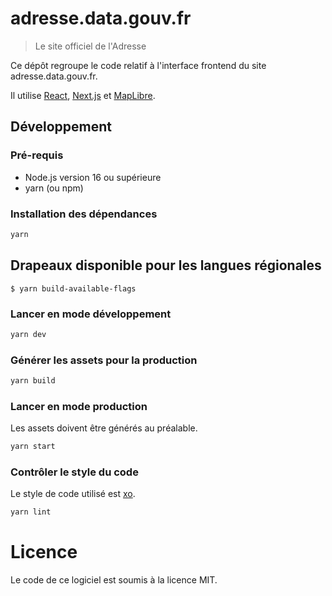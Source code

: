 # adresse.data.gouv.fr

> Le site officiel de l'Adresse

Ce dépôt regroupe le code relatif à l'interface frontend du site adresse.data.gouv.fr.

Il utilise [React](https://reactjs.org), [Next.js](https://nextjs.org) et [MapLibre](https://maplibre.org).

## Développement

### Pré-requis

* Node.js version 16 ou supérieure
* yarn (ou npm)

### Installation des dépendances

```bash
yarn
```

## Drapeaux disponible pour les langues régionales
```
$ yarn build-available-flags
```

### Lancer en mode développement

```bash
yarn dev
```

### Générer les assets pour la production

```bash
yarn build
```

### Lancer en mode production

Les assets doivent être générés au préalable.

```bash
yarn start
```

### Contrôler le style du code

Le style de code utilisé est [xo](https://github.com/xojs/xo).

```bash
yarn lint
```

# Licence

Le code de ce logiciel est soumis à la licence MIT.

